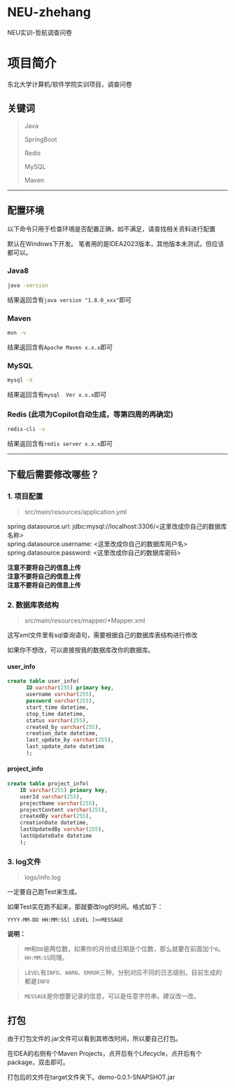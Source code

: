 # NEU-zhehang
NEU实训-哲航调查问卷

# 项目简介
东北大学计算机/软件学院实训项目，调查问卷

## 关键词
> Java
> 
> SpringBoot
> 
> Redis
> 
> MySQL
>
> Maven
> 
---

## 配置环境
以下命令只用于检查环境是否配置正确，如不满足，请查找相关资料进行配置

默认在Windows下开发。
笔者用的是IDEA2023版本，其他版本未测试，但应该都可以。
### Java8
```bash
java -version
```
结果返回含有`java version "1.8.0_xxx"`即可
### Maven
```bash
mvn -v
```
结果返回含有`Apache Maven x.x.x`即可
### MySQL
```bash
mysql -V
```
结果返回含有`mysql  Ver x.x.x`即可
### Redis (此项为Copilot自动生成，等第四周的再确定)
```bash
redis-cli -v
```
结果返回含有`redis server x.x.x`即可

---

## 下载后需要修改哪些？
### 1. 项目配置
>src/main/resources/application.yml

spring.datasource.url: jdbc:mysql://localhost:3306/<这里改成你自己的数据库名称>\
spring.datasource.username: <这里改成你自己的数据库用户名>\
spring.datasource.password: <这里改成你自己的数据库密码>

**注意不要将自己的信息上传**\
**注意不要将自己的信息上传**\
**注意不要将自己的信息上传**

### 2. 数据库表结构
>src/main/resources/mapper/*Mapper.xml

这写xml文件里有sql查询语句，需要根据自己的数据库表结构进行修改

如果你不想改，可以直接按我的数据库改你的数据库。

#### user_info
```sql
create table user_info(
      ID varchar(255) primary key,
      username varchar(255),
      password varchar(255),
      start_time datetime,
      stop_time datetime,
      status varchar(255),
      created_by varchar(255),
      creation_date datetime,
      last_update_by varchar(255),
      last_update_date datetime
      );
```

#### project_info
```sql
create table project_info(
    ID varchar(255) primary key,
    userId varchar(255),
    projectName varchar(255),
    projectContent varchar(255),
    createdBy varchar(255),
    creationDate datetime,
    lastUpdatedBy varchar(255),
    lastUpdateDate datetime
    );
```

### 3. log文件
>logs/info.log

一定要自己跑Test来生成。

如果Test实在跑不起来，那就要改log的时间。格式如下：

```
YYYY-MM-DD HH:MM:SS[ LEVEL ]>>MESSAGE
```
**说明：**

> `MM`和`DD`是两位数，如果你的月份或日期是个位数，那么就要在前面加个`0`。`HH:MM:SS`同理。

> `LEVEL`有`INFO`、`WARN`、`ERROR`三种，分别对应不同的日志级别。目前生成的都是`INFO`

> `MESSAGE`是你想要记录的信息，可以是任意字符串。建议改一改。

## 打包

由于打包文件的.jar文件可以看到其修改时间，所以要自己打包。

在IDEA的右侧有个Maven Projects，点开后有个Lifecycle，点开后有个package，双击即可。

打包后的文件在target文件夹下。demo-0.0.1-SNAPSHOT.jar